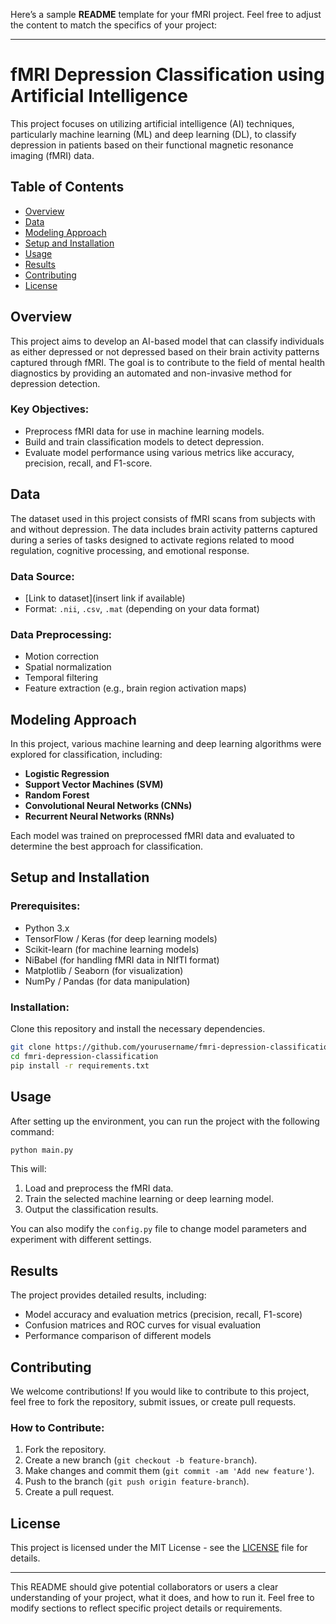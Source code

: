 Here’s a sample **README** template for your fMRI project. Feel free to adjust the content to match the specifics of your project:

---

# fMRI Depression Classification using Artificial Intelligence

This project focuses on utilizing artificial intelligence (AI) techniques, particularly machine learning (ML) and deep learning (DL), to classify depression in patients based on their functional magnetic resonance imaging (fMRI) data.

## Table of Contents
- [Overview](#overview)
- [Data](#data)
- [Modeling Approach](#modeling-approach)
- [Setup and Installation](#setup-and-installation)
- [Usage](#usage)
- [Results](#results)
- [Contributing](#contributing)
- [License](#license)

## Overview
This project aims to develop an AI-based model that can classify individuals as either depressed or not depressed based on their brain activity patterns captured through fMRI. The goal is to contribute to the field of mental health diagnostics by providing an automated and non-invasive method for depression detection.

### Key Objectives:
- Preprocess fMRI data for use in machine learning models.
- Build and train classification models to detect depression.
- Evaluate model performance using various metrics like accuracy, precision, recall, and F1-score.

## Data
The dataset used in this project consists of fMRI scans from subjects with and without depression. The data includes brain activity patterns captured during a series of tasks designed to activate regions related to mood regulation, cognitive processing, and emotional response.

### Data Source:
- [Link to dataset](insert link if available)
- Format: `.nii`, `.csv`, `.mat` (depending on your data format)

### Data Preprocessing:
- Motion correction
- Spatial normalization
- Temporal filtering
- Feature extraction (e.g., brain region activation maps)

## Modeling Approach
In this project, various machine learning and deep learning algorithms were explored for classification, including:
- **Logistic Regression**
- **Support Vector Machines (SVM)**
- **Random Forest**
- **Convolutional Neural Networks (CNNs)**
- **Recurrent Neural Networks (RNNs)**

Each model was trained on preprocessed fMRI data and evaluated to determine the best approach for classification.

## Setup and Installation

### Prerequisites:
- Python 3.x
- TensorFlow / Keras (for deep learning models)
- Scikit-learn (for machine learning models)
- NiBabel (for handling fMRI data in NIfTI format)
- Matplotlib / Seaborn (for visualization)
- NumPy / Pandas (for data manipulation)

### Installation:
Clone this repository and install the necessary dependencies.

```bash
git clone https://github.com/yourusername/fmri-depression-classification.git
cd fmri-depression-classification
pip install -r requirements.txt
```

## Usage
After setting up the environment, you can run the project with the following command:

```bash
python main.py
```

This will:
1. Load and preprocess the fMRI data.
2. Train the selected machine learning or deep learning model.
3. Output the classification results.

You can also modify the `config.py` file to change model parameters and experiment with different settings.

## Results
The project provides detailed results, including:
- Model accuracy and evaluation metrics (precision, recall, F1-score)
- Confusion matrices and ROC curves for visual evaluation
- Performance comparison of different models

## Contributing
We welcome contributions! If you would like to contribute to this project, feel free to fork the repository, submit issues, or create pull requests.

### How to Contribute:
1. Fork the repository.
2. Create a new branch (`git checkout -b feature-branch`).
3. Make changes and commit them (`git commit -am 'Add new feature'`).
4. Push to the branch (`git push origin feature-branch`).
5. Create a pull request.

## License
This project is licensed under the MIT License - see the [LICENSE](LICENSE) file for details.

---

This README should give potential collaborators or users a clear understanding of your project, what it does, and how to run it. Feel free to modify sections to reflect specific project details or requirements.

